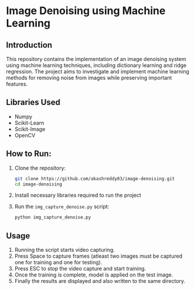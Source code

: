 # Image Denoising using Machine Learning

## Introduction

This repository contains the implementation of an image denoising system using machine learning techniques, including dictionary learning and ridge regression. The project aims to investigate and implement machine learning methods for removing noise from images while preserving important features.

## Libraries Used
- Numpy
- Scikit-Learn
- Scikit-Image
- OpenCV

## How to Run:

1. Clone the repository:

    ```sh
    git clone https://github.com/akashreddy03/image-denoising.git
    cd image-denoising
    ```

2. Install necessary libraries required to run the project

3. Run the `img_capture_denoise.py` script:

    ```sh
    python img_capture_denoise.py
    ```

## Usage

1. Running the script starts video capturing.
2. Press Space to capture frames (atleast two images must be captured one for training and one for testing).
3. Press ESC to stop the video capture and start training.
4. Once the training is complete, model is applied on the test image.
5. Finally the results are displayed and also written to the same directory.
